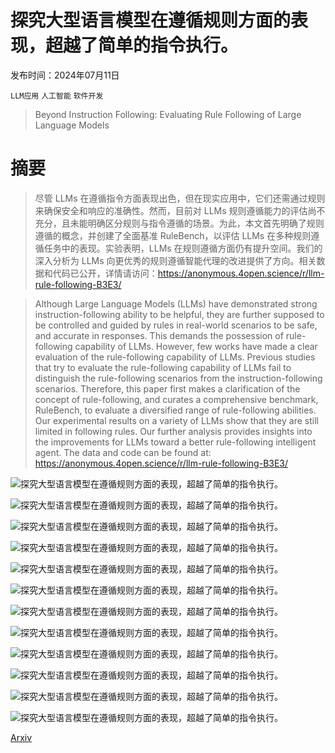 # 探究大型语言模型在遵循规则方面的表现，超越了简单的指令执行。

发布时间：2024年07月11日

`LLM应用` `人工智能` `软件开发`

> Beyond Instruction Following: Evaluating Rule Following of Large Language Models

# 摘要

> 尽管 LLMs 在遵循指令方面表现出色，但在现实应用中，它们还需通过规则来确保安全和响应的准确性。然而，目前对 LLMs 规则遵循能力的评估尚不充分，且未能明确区分规则与指令遵循的场景。为此，本文首先明确了规则遵循的概念，并创建了全面基准 RuleBench，以评估 LLMs 在多种规则遵循任务中的表现。实验表明，LLMs 在规则遵循方面仍有提升空间。我们的深入分析为 LLMs 向更优秀的规则遵循智能代理的改进提供了方向。相关数据和代码已公开，详情请访问：https://anonymous.4open.science/r/llm-rule-following-B3E3/

> Although Large Language Models (LLMs) have demonstrated strong instruction-following ability to be helpful, they are further supposed to be controlled and guided by rules in real-world scenarios to be safe, and accurate in responses. This demands the possession of rule-following capability of LLMs. However, few works have made a clear evaluation of the rule-following capability of LLMs. Previous studies that try to evaluate the rule-following capability of LLMs fail to distinguish the rule-following scenarios from the instruction-following scenarios. Therefore, this paper first makes a clarification of the concept of rule-following, and curates a comprehensive benchmark, RuleBench, to evaluate a diversified range of rule-following abilities. Our experimental results on a variety of LLMs show that they are still limited in following rules. Our further analysis provides insights into the improvements for LLMs toward a better rule-following intelligent agent. The data and code can be found at: https://anonymous.4open.science/r/llm-rule-following-B3E3/

![探究大型语言模型在遵循规则方面的表现，超越了简单的指令执行。](../../../paper_images/2407.08440/x1.png)

![探究大型语言模型在遵循规则方面的表现，超越了简单的指令执行。](../../../paper_images/2407.08440/x2.png)

![探究大型语言模型在遵循规则方面的表现，超越了简单的指令执行。](../../../paper_images/2407.08440/x3.png)

![探究大型语言模型在遵循规则方面的表现，超越了简单的指令执行。](../../../paper_images/2407.08440/x4.png)

![探究大型语言模型在遵循规则方面的表现，超越了简单的指令执行。](../../../paper_images/2407.08440/x5.png)

![探究大型语言模型在遵循规则方面的表现，超越了简单的指令执行。](../../../paper_images/2407.08440/x6.png)

![探究大型语言模型在遵循规则方面的表现，超越了简单的指令执行。](../../../paper_images/2407.08440/x7.png)

![探究大型语言模型在遵循规则方面的表现，超越了简单的指令执行。](../../../paper_images/2407.08440/x8.png)

![探究大型语言模型在遵循规则方面的表现，超越了简单的指令执行。](../../../paper_images/2407.08440/x9.png)

![探究大型语言模型在遵循规则方面的表现，超越了简单的指令执行。](../../../paper_images/2407.08440/x10.png)

![探究大型语言模型在遵循规则方面的表现，超越了简单的指令执行。](../../../paper_images/2407.08440/x11.png)

![探究大型语言模型在遵循规则方面的表现，超越了简单的指令执行。](../../../paper_images/2407.08440/x12.png)

[Arxiv](https://arxiv.org/abs/2407.08440)